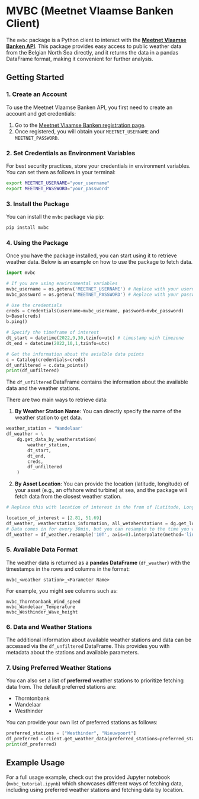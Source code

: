 
# MVBC (Meetnet Vlaamse Banken Client)

The `mvbc` package is a Python client to interact with the [**Meetnet Vlaamse Banken API**](https://meetnetvlaamsebanken.be/). This package provides easy access to public weather data from the Belgian North Sea directly, and it returns the data in a pandas DataFrame format, making it convenient for further analysis.

## Getting Started

### 1. Create an Account

To use the Meetnet Vlaamse Banken API, you first need to create an account and get credentials:

1. Go to the [Meetnet Vlaamse Banken registration page](https://meetnetvlaamsebanken.be/account/register?signin=37ffaa0bfd8682563a8290c0d73f7f95).
2. Once registered, you will obtain your `MEETNET_USERNAME` and `MEETNET_PASSWORD`.

### 2. Set Credentials as Environment Variables

For best security practices, store your credentials in environment variables. You can set them as follows in your terminal:

```bash
export MEETNET_USERNAME="your_username"
export MEETNET_PASSWORD="your_password"
```

### 3. Install the Package

You can install the `mvbc` package via pip:

```bash
pip install mvbc
```

### 4. Using the Package

Once you have the package installed, you can start using it to retrieve weather data. Below is an example on how to use the package to fetch data.

```python
import mvbc

# If you are using environmental variables
mvbc_username = os.getenv('MEETNET_USERNAME') # Replace with your usernam
mvbc_password = os.getenv('MEETNET_PASSWORD') # Replace with your password

# Use the credentials
creds = Credentials(username=mvbc_username, password=mvbc_password)
b=Base(creds)
b.ping()

# Specify the timeframe of interest
dt_start = datetime(2022,9,30,tzinfo=utc) # timestamp with timezone
dt_end = datetime(2022,10,1,tzinfo=utc)

# Get the information about the avialble data points
c = Catalog(credentials=creds)
df_unfiltered = c.data_points()
print(df_unfiltered)
```

The `df_unfiltered` DataFrame contains the information about the available data and the weather stations.

There are two main ways to retrieve data:

1. **By Weather Station Name**: You can directly specify the name of the weather station to get data.

```python
weather_station = 'Wandelaar'
df_weather = \
    dg.get_data_by_weatherstation(
        weather_station,
        dt_start,
        dt_end,
        creds,
        df_unfiltered
    )
```

2. **By Asset Location**: You can provide the location (latitude, longitude) of your asset (e.g., an offshore wind turbine) at sea, and the package will fetch data from the closest weather station.

```python
# Replace this with location of interest in the from of [Latitude, Longitude]

location_of_interest = [2.81, 51.69]   
df_weather, weatherstation_information, all_wetaherstations = dg.get_longterm_weather_data(location_of_interest, dt_start, dt_end, df=df_unfiltered, credentials=creds)
# Data comes in for every 30min, but you can resample to the time you want (e.g. 10 minutes)
df_weather = df_weather.resample('10T', axis=0).interpolate(method='linear', axis=0, limit=12)
```

### 5. Available Data Format

The weather data is returned as a **pandas DataFrame** (`df_weather`) with the timestamps in the rows and columns in the format:

```text
mvbc_<weather station>_<Parameter Name>
```

For example, you might see columns such as:

```text
mvbc_Thorntonbank_Wind_speed
mvbc_Wandelaar_Temperature
mvbc_Westhinder_Wave_height
```

### 6. Data and Weather Stations

The additional information about available weather stations and data can be accessed via the `df_unfiltered` DataFrame. This provides you with metadata about the stations and available parameters.

### 7. Using Preferred Weather Stations

You can also set a list of **preferred** weather stations to prioritize fetching data from. The default preferred stations are:

- Thorntonbank
- Wandelaar
- Westhinder

You can provide your own list of preferred stations as follows:

```python
preferred_stations = ["Westhinder", "Nieuwpoort"]
df_preferred = client.get_weather_data(preferred_stations=preferred_stations)
print(df_preferred)
```

## Example Usage

For a full usage example, check out the provided Jupyter notebook (`mvbc_tutorial.ipynb`) which showcases different ways of fetching data, including using preferred weather stations and fetching data by location.
